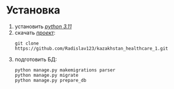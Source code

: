 # Установка

1) установить [*python 3.11*](https://www.python.org/ftp/python/3.11.6/python-3.11.6-amd64.exe)
2) скачать [*проект*](https://github.com/Radislav123/kazakhstan_healthcare_1):
    ```shell
    git clone https://github.com/Radislav123/kazakhstan_healthcare_1.git
    ```
3) подготовить БД:
    ```shell
    python manage.py makemigrations parser
    python manage.py migrate
    python manage.py prepare_db
    ```
